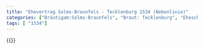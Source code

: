 ```yaml
---
title: "Ehevertrag Solms-Braunfels - Tecklenburg 1534 (Nebenlinie)"
categories: ["Bräutigam:Solms-Braunfels", "Braut: Tecklenburg", "Eheschließung vollzogen?:Ja", "verschiedenkonfessionelle Ehe?:unbekannt", "Dynastie Bräutigam:Solms (Braunfels)", "Akteur Bräutigam:Oldenburg (Dänemark)", "Akteur Braut:Tecklenburg", "Textbezug?:nein", "Ständisch?:nein", "Ratifikation?:ja", "Sonstiges?:nein", "Bräutigam:Solms-Braunfels", "Braut: Tecklenburg"]
tags: [ "1534"]
---
```

<!--more-->
{{<v135>}}